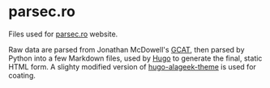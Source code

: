 # parsec.ro

Files used for [parsec.ro](https://www.parsec.ro) website.

Raw data are parsed from Jonathan McDowell's [GCAT](https://planet4589.org/space/gcat/), then parsed by Python into a few Markdown files, used by [Hugo](https://gohugo.io/) to generate the final, static HTML form. A slighty modified version of [hugo-alageek-theme](https://github.com/gkmngrgn/hugo-alageek-theme) is used for coating.
